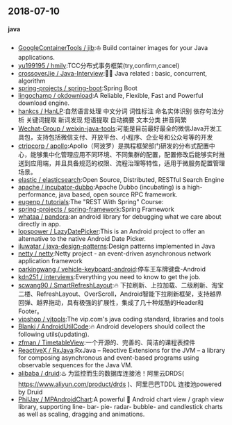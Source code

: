 ## 2018-07-10

#### java
* [GoogleContainerTools / jib](https://github.com/GoogleContainerTools/jib):⛵️ Build container images for your Java applications.
* [yu199195 / hmily](https://github.com/yu199195/hmily):TCC分布式事务框架(try,confirm,cancel)
* [crossoverJie / Java-Interview](https://github.com/crossoverJie/Java-Interview):👨‍🎓 Java related : basic, concurrent, algorithm
* [spring-projects / spring-boot](https://github.com/spring-projects/spring-boot):Spring Boot
* [lingochamp / okdownload](https://github.com/lingochamp/okdownload):A Reliable, Flexible, Fast and Powerful download engine.
* [hankcs / HanLP](https://github.com/hankcs/HanLP):自然语言处理 中文分词 词性标注 命名实体识别 依存句法分析 关键词提取 新词发现 短语提取 自动摘要 文本分类 拼音简繁
* [Wechat-Group / weixin-java-tools](https://github.com/Wechat-Group/weixin-java-tools):可能是目前最好最全的微信Java开发工具包，支持包括微信支付、开放平台、小程序、企业号和公众号等的开发
* [ctripcorp / apollo](https://github.com/ctripcorp/apollo):Apollo（阿波罗）是携程框架部门研发的分布式配置中心，能够集中化管理应用不同环境、不同集群的配置，配置修改后能够实时推送到应用端，并且具备规范的权限、流程治理等特性，适用于微服务配置管理场景。
* [elastic / elasticsearch](https://github.com/elastic/elasticsearch):Open Source, Distributed, RESTful Search Engine
* [apache / incubator-dubbo](https://github.com/apache/incubator-dubbo):Apache Dubbo (incubating) is a high-performance, java based, open source RPC framework.
* [eugenp / tutorials](https://github.com/eugenp/tutorials):The "REST With Spring" Course:
* [spring-projects / spring-framework](https://github.com/spring-projects/spring-framework):Spring Framework
* [whataa / pandora](https://github.com/whataa/pandora):an android library for debugging what we care about directly in app.
* [lopspower / LazyDatePicker](https://github.com/lopspower/LazyDatePicker):This is an Android project to offer an alternative to the native Android Date Picker.
* [iluwatar / java-design-patterns](https://github.com/iluwatar/java-design-patterns):Design patterns implemented in Java
* [netty / netty](https://github.com/netty/netty):Netty project - an event-driven asynchronous network application framework
* [parkingwang / vehicle-keyboard-android](https://github.com/parkingwang/vehicle-keyboard-android):停车王车牌键盘-Android
* [kdn251 / interviews](https://github.com/kdn251/interviews):Everything you need to know to get the job.
* [scwang90 / SmartRefreshLayout](https://github.com/scwang90/SmartRefreshLayout):🔥 下拉刷新、上拉加载、二级刷新、淘宝二楼、RefreshLayout、OverScroll，Android智能下拉刷新框架，支持越界回弹、越界拖动，具有极强的扩展性，集成了几十种炫酷的Header和 Footer。
* [vipshop / vjtools](https://github.com/vipshop/vjtools):The vip.com's java coding standard, libraries and tools
* [Blankj / AndroidUtilCode](https://github.com/Blankj/AndroidUtilCode):🔥 Android developers should collect the following utils(updating).
* [zfman / TimetableView](https://github.com/zfman/TimetableView):一个开源的、完善的、简洁的课程表控件
* [ReactiveX / RxJava](https://github.com/ReactiveX/RxJava):RxJava – Reactive Extensions for the JVM – a library for composing asynchronous and event-based programs using observable sequences for the Java VM.
* [alibaba / druid](https://github.com/alibaba/druid):♨️ 为监控而生的数据库连接池！阿里云DRDS( https://www.aliyun.com/product/drds )、阿里巴巴TDDL 连接池powered by Druid
* [PhilJay / MPAndroidChart](https://github.com/PhilJay/MPAndroidChart):A powerful 🚀 Android chart view / graph view library, supporting line- bar- pie- radar- bubble- and candlestick charts as well as scaling, dragging and animations.
